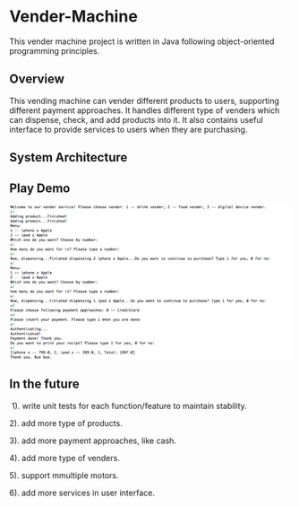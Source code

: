 # Vender-Machine

This vender machine project is written in Java following object-oriented programming principles. 

## Overview

  This vending machine can vender different products to users, supporting different payment approaches. It handles different    type of venders which can dispense, check, and add products into it. It also contains useful interface to provide services to users when they are purchasing.
  
  
## System Architecture




## Play Demo

![Demo](https://github.com/XinYao1992/Vender-Machine/blob/master/result.png)


## In the future

  1). write unit tests for each function/feature to maintain stability.
  
  2). add more type of products.
  
  3). add more payment approaches, like cash.
  
  4). add more type of venders.
  
  5). support mmultiple motors.
  
  6). add more services in user interface.
